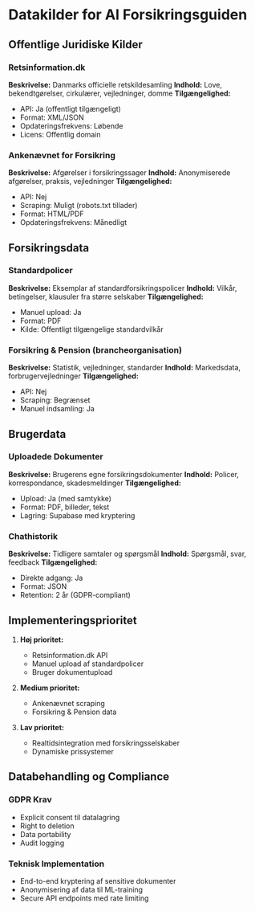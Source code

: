 # Datakilder for AI Forsikringsguiden

## Offentlige Juridiske Kilder

### Retsinformation.dk
**Beskrivelse:** Danmarks officielle retskildesamling
**Indhold:** Love, bekendtgørelser, cirkulærer, vejledninger, domme
**Tilgængelighed:** 
- API: Ja (offentligt tilgængeligt)
- Format: XML/JSON
- Opdateringsfrekvens: Løbende
- Licens: Offentlig domain

### Ankenævnet for Forsikring
**Beskrivelse:** Afgørelser i forsikringssager
**Indhold:** Anonymiserede afgørelser, praksis, vejledninger
**Tilgængelighed:**
- API: Nej
- Scraping: Muligt (robots.txt tillader)
- Format: HTML/PDF
- Opdateringsfrekvens: Månedligt

## Forsikringsdata

### Standardpolicer
**Beskrivelse:** Eksemplar af standardforsikringspolicer
**Indhold:** Vilkår, betingelser, klausuler fra større selskaber
**Tilgængelighed:**
- Manuel upload: Ja
- Format: PDF
- Kilde: Offentligt tilgængelige standardvilkår

### Forsikring & Pension (brancheorganisation)
**Beskrivelse:** Statistik, vejledninger, standarder
**Indhold:** Markedsdata, forbrugervejledninger
**Tilgængelighed:**
- API: Nej
- Scraping: Begrænset
- Manuel indsamling: Ja

## Brugerdata

### Uploadede Dokumenter
**Beskrivelse:** Brugerens egne forsikringsdokumenter
**Indhold:** Policer, korrespondance, skadesmeldinger
**Tilgængelighed:**
- Upload: Ja (med samtykke)
- Format: PDF, billeder, tekst
- Lagring: Supabase med kryptering

### Chathistorik
**Beskrivelse:** Tidligere samtaler og spørgsmål
**Indhold:** Spørgsmål, svar, feedback
**Tilgængelighed:**
- Direkte adgang: Ja
- Format: JSON
- Retention: 2 år (GDPR-compliant)

## Implementeringsprioritet

1. **Høj prioritet:**
   - Retsinformation.dk API
   - Manuel upload af standardpolicer
   - Bruger dokumentupload

2. **Medium prioritet:**
   - Ankenævnet scraping
   - Forsikring & Pension data

3. **Lav prioritet:**
   - Realtidsintegration med forsikringsselskaber
   - Dynamiske prissystemer

## Databehandling og Compliance

### GDPR Krav
- Explicit consent til datalagring
- Right to deletion
- Data portability
- Audit logging

### Teknisk Implementation
- End-to-end kryptering af sensitive dokumenter
- Anonymisering af data til ML-training
- Secure API endpoints med rate limiting 